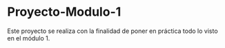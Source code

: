 # Proyecto-Modulo-1
Este proyecto se realiza con la finalidad de poner en práctica todo lo visto en el módulo 1.
